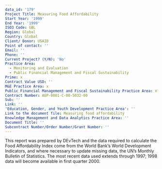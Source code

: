 ```yaml
---
data_id: '179'
Project Title: Measuring Food Affordability
Start Year: '1999'
End Year: '1999'
ISO3 Code: GBL
Region: Global
Country: Global
Client/ Donor: USAID
Point of contact: ''
Email: ''
Phone: ''
Current Project? (Y/N): 'No'
Practice Area:
  - Monitoring and Evaluation
  - Public Financial Management and Fiscal Sustainability
Prime: x
Contract Value USD: ''
M&E Practice Area: x
Public Financial Management and Fiscal Sustainability Practice Area: x
Contract Number: AEP-0001-C-00-5032-00
Sub: ''
Link: ''
'Education, Gender, and Youth Development Practice Area': ''
Link to the document file: Measuring food affordability
Knowledge Management and Data Analytics Practice Area: ''
Document Title: ''
Subcontract Number/Order Number/Grant Number: ''
---
```

This report was prepared by DEvTech and the data required to calculate the Food Affordability Index come from the World Bank’s World Development Indicators, and where necessary to update missing data, the UN’s Monthly Bulletin of Statistics. The most recent data used extends through 1997; 1998 data will become available in first quarter 2000.